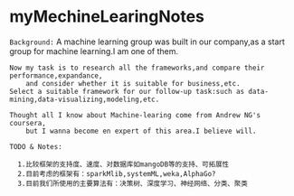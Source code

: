 # myMechineLearingNotes
```Background:```
	A machine learning group was built in our company,as a start group for machine learning.I am one of them.
	
	Now my task is to research all the frameworks,and compare their performance,expandance,
		and consider whether it is suitable for business,etc.
	Select a suitable framework for our follow-up task:such as data-mining,data-visualizing,modeling,etc.
	
	Thought all I know about Machine-learing come from Andrew NG's coursera,
		but I wanna become en expert of this area.I believe will.
	
```TODO & Notes:```

      1.比较框架的支持度、速度、对数据库如mangoDB等的支持、可拓展性
      2.目前考虑的框架有：sparkMlib,systemML,weka,AlphaGo?
	  3.目前我们所使用的主要算法有：决策树、深度学习、神经网络、分类、聚类

